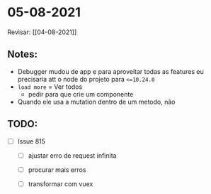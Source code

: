 # 05-08-2021

Revisar: [[04-08-2021]]

## Notes:
- Debugger mudou de app e para aproveitar todas as features eu precisaria att o node do projeto para `<=10.24.0`
- `load more` = Ver todos
  - pedir para que crie um componente
- Quando ele usa a mutation dentro de um metodo, não 

## TODO:
* [ ] Issue 815
  * [ ] ajustar erro de request infinita
  * [ ] procurar mais erros
  * [ ] transformar com vuex


